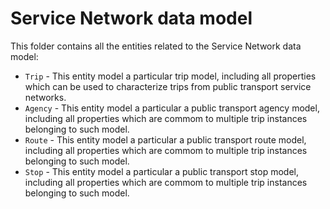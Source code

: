 # Service Network data model

This folder contains all the entities related to the Service Network data model:

* `Trip` - This entity model a particular trip model, including all properties which can be used to characterize trips from public transport service networks. 
* `Agency` - This entity model a particular a public transport agency model, including all properties which are commom to multiple trip instances belonging to such model.
* `Route` - This entity model a particular a public transport route model, including all properties which are commom to multiple trip instances belonging to such model.
* `Stop` - This entity model a particular a public transport stop model, including all properties which are commom to multiple trip instances belonging to such model.